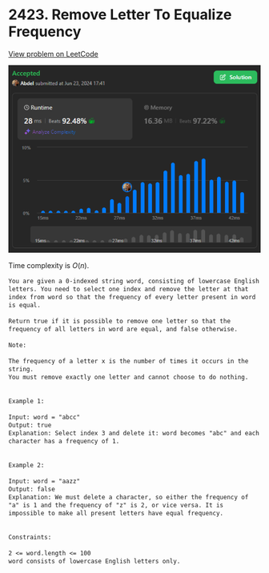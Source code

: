 # 2423. Remove Letter To Equalize Frequency

[View problem on LeetCode](https://leetcode.com/problems/remove-letter-to-equalize-frequency/)

![Submission](image.png)

Time complexity is $O(n)$.

```
You are given a 0-indexed string word, consisting of lowercase English letters. You need to select one index and remove the letter at that index from word so that the frequency of every letter present in word is equal.

Return true if it is possible to remove one letter so that the frequency of all letters in word are equal, and false otherwise.

Note:

The frequency of a letter x is the number of times it occurs in the string.
You must remove exactly one letter and cannot choose to do nothing.


Example 1:

Input: word = "abcc"
Output: true
Explanation: Select index 3 and delete it: word becomes "abc" and each character has a frequency of 1.


Example 2:

Input: word = "aazz"
Output: false
Explanation: We must delete a character, so either the frequency of "a" is 1 and the frequency of "z" is 2, or vice versa. It is impossible to make all present letters have equal frequency.


Constraints:

2 <= word.length <= 100
word consists of lowercase English letters only.
```
